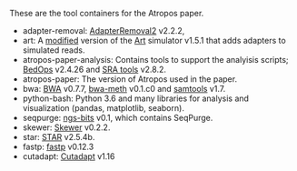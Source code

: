 These are the tool containers for the Atropos paper.

* adapter-removal: [AdapterRemoval2](https://github.com/MikkelSchubert/adapterremoval) v2.2.2, 
* art: A [modified](https://sourceforge.net/projects/skewer/files/Simulator/) version of the [Art](https://www.niehs.nih.gov/research/resources/software/biostatistics/art/) simulator v1.5.1 that adds adapters to simulated reads.
* atropos-paper-analysis: Contains tools to support the analyisis scripts; [BedOps](https://bedops.readthedocs.io/en/latest/) v2.4.26 and [SRA tools](https://github.com/ncbi/sra-tools) v2.8.2.
* atropos-paper: The version of Atropos used in the paper.
* bwa: [BWA](https://github.com/lh3/bwa) v0.7.7, [bwa-meth](https://github.com/brentp/bwa-meth) v0.1.c0 and [samtools](http://www.htslib.org/) v1.7.
* python-bash: Python 3.6 and many libraries for analysis and visualization (pandas, matplotlib, seaborn).
* seqpurge: [ngs-bits](https://github.com/imgag/ngs-bits) v0.1, which contains SeqPurge.
* skewer: [Skewer](https://github.com/relipmoc/skewer) v0.2.2.
* star: [STAR](https://github.com/alexdobin/STAR) v2.5.4b.
* fastp: [fastp](https://github.com/OpenGene/fastp) v0.12.3
* cutadapt: [Cutadapt](https://github.com/marcelm/cutadapt) v1.16